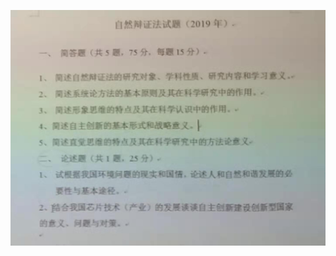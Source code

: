 ![计算机学院2019年试卷](https://raw.githubusercontent.com/FengGuanxi/GitHub-/master/%E8%AE%A1%E7%AE%97%E6%9C%BA%E5%AD%A6%E9%99%A22019%E5%B9%B4%E8%AF%95%E5%8D%B7.jpg)

